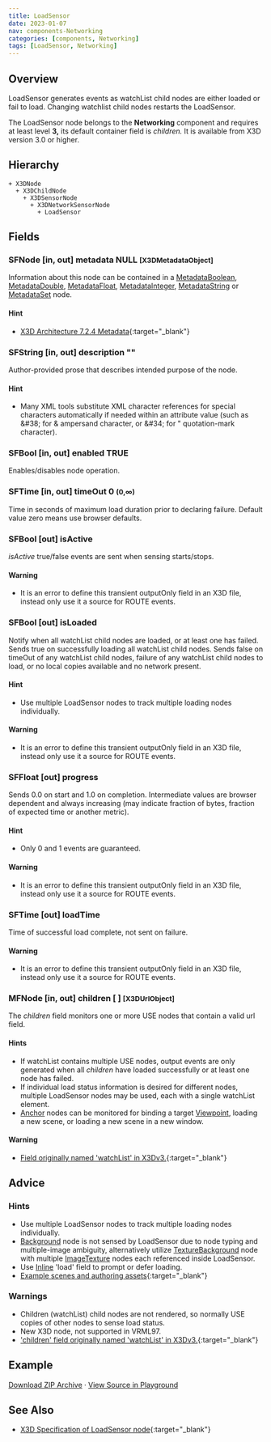 ```yaml
---
title: LoadSensor
date: 2023-01-07
nav: components-Networking
categories: [components, Networking]
tags: [LoadSensor, Networking]
---
```

<style>
.post h3 {
  word-spacing: 0.2em;
}
</style>

## Overview

LoadSensor generates events as watchList child nodes are either loaded or fail to load. Changing watchlist child nodes restarts the LoadSensor.

The LoadSensor node belongs to the **Networking** component and requires at least level **3,** its default container field is *children.* It is available from X3D version 3.0 or higher.

## Hierarchy

```
+ X3DNode
  + X3DChildNode
    + X3DSensorNode
      + X3DNetworkSensorNode
        + LoadSensor
```

## Fields

### SFNode [in, out] **metadata** NULL <small>[X3DMetadataObject]</small>

Information about this node can be contained in a [MetadataBoolean](/x_ite/components/core/metadataboolean/), [MetadataDouble](/x_ite/components/core/metadatadouble/), [MetadataFloat](/x_ite/components/core/metadatafloat/), [MetadataInteger](/x_ite/components/core/metadatainteger/), [MetadataString](/x_ite/components/core/metadatastring/) or [MetadataSet](/x_ite/components/core/metadataset/) node.

#### Hint

- [X3D Architecture 7.2.4 Metadata](https://www.web3d.org/specifications/X3Dv4/ISO-IEC19775-1v4-IS//Part01/components/core.html#Metadata){:target="_blank"}

### SFString [in, out] **description** ""

Author-provided prose that describes intended purpose of the node.

#### Hint

- Many XML tools substitute XML character references for special characters automatically if needed within an attribute value (such as &amp;#38; for &amp; ampersand character, or &amp;#34; for " quotation-mark character).

### SFBool [in, out] **enabled** TRUE

Enables/disables node operation.

### SFTime [in, out] **timeOut** 0 <small>(0,∞)</small>

Time in seconds of maximum load duration prior to declaring failure. Default value zero means use browser defaults.

### SFBool [out] **isActive**

*isActive* true/false events are sent when sensing starts/stops.

#### Warning

- It is an error to define this transient outputOnly field in an X3D file, instead only use it a source for ROUTE events.

### SFBool [out] **isLoaded**

Notify when all watchList child nodes are loaded, or at least one has failed. Sends true on successfully loading all watchList child nodes. Sends false on timeOut of any watchList child nodes, failure of any watchList child nodes to load, or no local copies available and no network present.

#### Hint

- Use multiple LoadSensor nodes to track multiple loading nodes individually.

#### Warning

- It is an error to define this transient outputOnly field in an X3D file, instead only use it a source for ROUTE events.

### SFFloat [out] **progress**

Sends 0.0 on start and 1.0 on completion. Intermediate values are browser dependent and always increasing (may indicate fraction of bytes, fraction of expected time or another metric).

#### Hint

- Only 0 and 1 events are guaranteed.

#### Warning

- It is an error to define this transient outputOnly field in an X3D file, instead only use it a source for ROUTE events.

### SFTime [out] **loadTime**

Time of successful load complete, not sent on failure.

#### Warning

- It is an error to define this transient outputOnly field in an X3D file, instead only use it a source for ROUTE events.

### MFNode [in, out] **children** [ ] <small>[X3DUrlObject]</small>

The *children* field monitors one or more USE nodes that contain a valid url field.

#### Hints

- If watchList contains multiple USE nodes, output events are only generated when all *children* have loaded successfully or at least one node has failed.
- If individual load status information is desired for different nodes, multiple LoadSensor nodes may be used, each with a single watchList element.
- [Anchor](/x_ite/components/networking/anchor/) nodes can be monitored for binding a target [Viewpoint](/x_ite/components/navigation/viewpoint/), loading a new scene, or loading a new scene in a new window.

#### Warning

- [Field originally named 'watchList' in X3Dv3.](https://www.web3d.org/x3d/content/examples/X3dSceneAuthoringHints.html#fieldNameChanges){:target="_blank"}

## Advice

### Hints

- Use multiple LoadSensor nodes to track multiple loading nodes individually.
- [Background](/x_ite/components/environmentaleffects/background/) node is not sensed by LoadSensor due to node typing and multiple-image ambiguity, alternatively utilize [TextureBackground](/x_ite/components/environmentaleffects/texturebackground/) node with multiple [ImageTexture](/x_ite/components/texturing/imagetexture/) nodes each referenced inside LoadSensor.
- Use [Inline](/x_ite/components/networking/inline/) 'load' field to prompt or defer loading.
- [Example scenes and authoring assets](https://www.web3d.org/x3d/content/examples/X3dForWebAuthors/Chapter12EnvironmentSensorSound){:target="_blank"}

### Warnings

- Children (watchList) child nodes are not rendered, so normally USE copies of other nodes to sense load status.
- New X3D node, not supported in VRML97.
- ['children' field originally named 'watchList' in X3Dv3.](https://www.web3d.org/x3d/content/examples/X3dSceneAuthoringHints.html#fieldNameChanges){:target="_blank"}

## Example

<x3d-canvas src="https://create3000.github.io/media/examples/Networking/LoadSensor/LoadSensor.x3d" update="auto"></x3d-canvas>

[Download ZIP Archive](https://create3000.github.io/media/examples/Networking/LoadSensor/LoadSensor.zip) · [View Source in Playground](/x_ite/playground/?url=https://create3000.github.io/media/examples/Networking/LoadSensor/LoadSensor.x3d)

## See Also

- [X3D Specification of LoadSensor node](https://www.web3d.org/documents/specifications/19775-1/V4.0/Part01/components/networking.html#LoadSensor){:target="_blank"}
